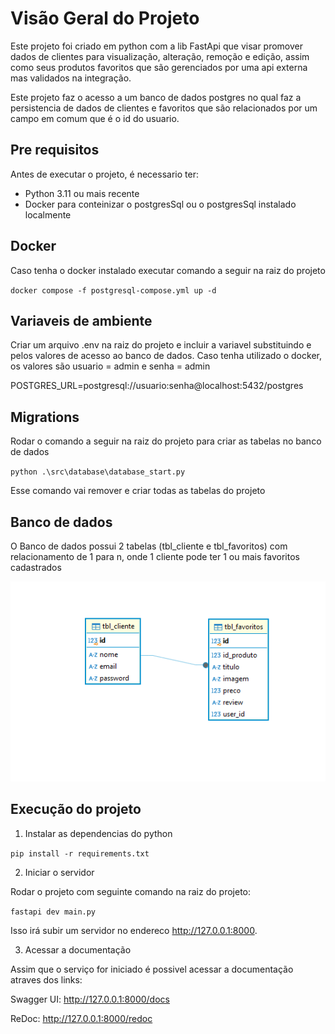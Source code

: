 # Visão Geral do Projeto

Este projeto foi criado em python com a lib FastApi que visar promover dados de clientes para visualização, alteração, remoção e edição, 
assim como seus produtos favoritos que são gerenciados por uma api externa mas validados na integração.

Este projeto faz o acesso a um banco de dados postgres no qual faz a persistencia de dados de clientes e favoritos que são relacionados por um campo em comum
que é o id do usuario.


## Pre requisitos

Antes de executar o projeto, é necessario ter:

* Python 3.11 ou mais recente
* Docker para conteinizar o postgresSql ou o postgresSql instalado localmente


## Docker

Caso tenha o docker instalado executar comando a seguir na raiz do projeto

`docker compose -f postgresql-compose.yml up -d`

## Variaveis de ambiente

Criar um arquivo .env na raiz do projeto e incluir a variavel substituindo <usuario> e <senha>
pelos valores de acesso ao banco de dados.
Caso tenha utilizado o docker, os valores são
usuario = admin e senha = admin

POSTGRES_URL=postgresql://usuario:senha@localhost:5432/postgres

## Migrations

Rodar o comando a seguir na raiz do projeto para criar as tabelas no banco de dados

`python .\src\database\database_start.py`

Esse comando vai remover e criar todas as tabelas do projeto

## Banco de dados

O Banco de dados possui 2 tabelas (tbl_cliente e tbl_favoritos) com relacionamento de 1 para n, onde 1 cliente pode ter 1 ou mais
favoritos cadastrados

![banco_dados.PNG](environment/banco_dados.PNG)

## Execução do projeto


1. Instalar as dependencias do python

`pip install -r requirements.txt`


2. Iniciar o servidor

Rodar o projeto com seguinte comando na raiz do projeto:

`fastapi dev main.py`

Isso irá subir um servidor no endereco http://127.0.0.1:8000.


3. Acessar a documentação

Assim que o serviço for iniciado é possivel acessar a documentação atraves dos links:

Swagger UI: http://127.0.0.1:8000/docs

ReDoc: http://127.0.0.1:8000/redoc